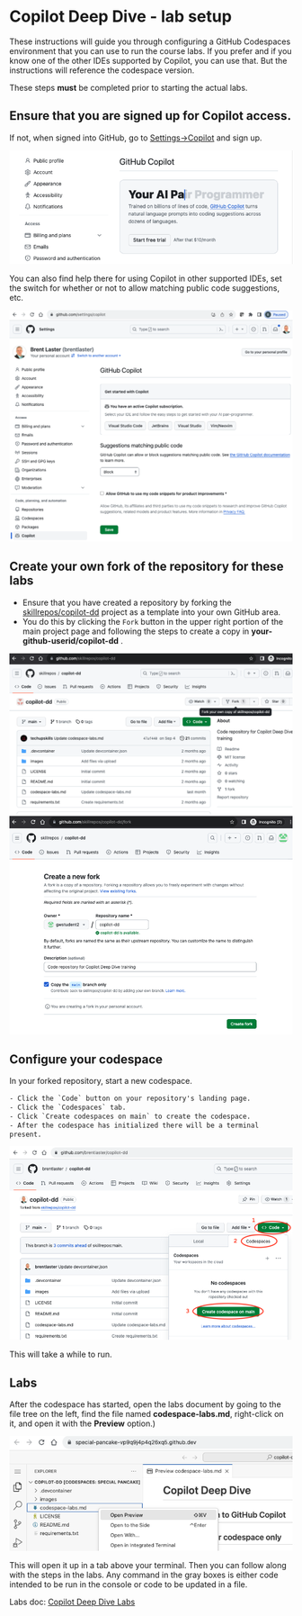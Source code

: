 # Copilot Deep Dive - lab setup

These instructions will guide you through configuring a GitHub Codespaces environment that you can use to run the course labs. 
If you prefer and if you know one of the other IDEs supported by Copilot, you can use that. But the instructions will reference the codespace version.

These steps **must** be completed prior to starting the actual labs.

## Ensure that you are signed up for Copilot access. 

If not, when signed into GitHub, go to [Settings->Copilot](https://github.com/settings/copilot) and sign up.

![Signing up for Copilot](./images/cdd32.png?raw=true "Signing up for Copilot")

You can also find help there for using Copilot in other supported IDEs, set the switch for whether or not to allow matching public code suggestions, etc.

![Using Copilot options](./images/cdd31.png?raw=true "Using Copilot options")

## Create your own fork of the repository for these labs

- Ensure that you have created a repository by forking the [skillrepos/copilot-dd](https://github.com/skillrepos/copilot-dd) project as a template into your own GitHub area.
- You do this by clicking the `Fork` button in the upper right portion of the main project page and following the steps to create a copy in **your-github-userid/copilot-dd** .

![Forking repository](./images/cdd28.png?raw=true "Forking the repository")
![Forking repository](./images/cdd29.png?raw=true "Forking the repository")

## Configure your codespace

In your forked repository, start a new codespace.

    - Click the `Code` button on your repository's landing page.
    - Click the `Codespaces` tab.
    - Click `Create codespaces on main` to create the codespace.
    - After the codespace has initialized there will be a terminal present.

![Starting codespace](./images/cdd30.png?raw=true "Starting your codespace")

This will take a while to run.

## Labs

After the codespace has started, open the labs document by going to the file tree on the left, find the file named **codespace-labs.md**, right-click on it, and open it with the **Preview** option.)

![Labs doc preview in codespace](./images/cdd33.png?raw=true "Labs doc preview in codespace")

This will open it up in a tab above your terminal. Then you can follow along with the steps in the labs. 
Any command in the gray boxes is either code intended to be run in the console or code to be updated in a file.

Labs doc: [Copilot Deep Dive Labs](codespace-labs.md)


